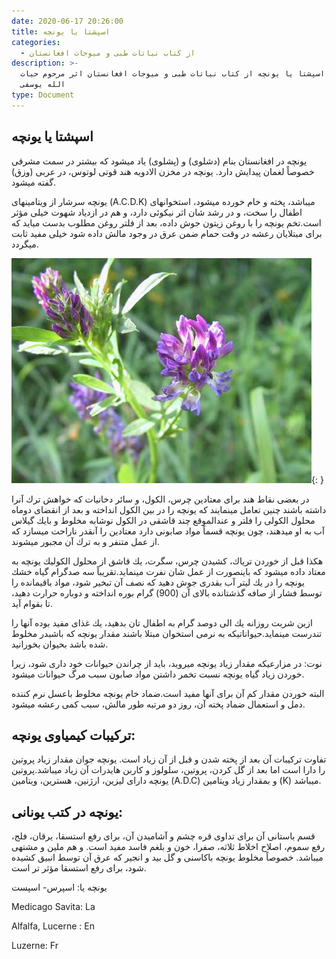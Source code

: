 ```yaml
---
date: 2020-06-17 20:26:00
title: اسپشتا یا یونچه
categories:
  - از کتاب نباتات طبی و میوجات افغانستان
description: >-
  معرفی اسپشتا یا یونچه از کتاب نباتات طبی و میوجات افغانستان اثر مرحوم حیات
  الله یوسفی
type: Document
---
```


## اسپشتا یا یونچه

یونچه در افغانستان بنام (دشلوی) و (پشلوی) یاد ميشود كه بيشتر در سمت مشرقی خصوصاً لغمان پیدايش دارد. یونچه در مخزن الادويه هند قوتی لوتوس، در عربی (وزق) گفته ميشود.

یونچه سرشار از ویتامینهای (A.C.D.K) ميباشد، پخته و خام خورده ميشود، استخوانهای اطفال را سخت، و در رشد شان اثر نيكوئی دارد، و هم در ازدياد شهوت خيلی مؤثر است.تخم یونچه را با روغن زیتون جوش داده، بعد از فلتر روغن مطلوب بدست ميايد كه برای مبتلايان رعشه در وقت حمام ضمن عرق در وجود مالش داده شود خيلی مفيد ثابت ميگردد.

![](/uploads/yuncha.jpg){: }

در بعضی نقاط هند برای معتادين چرس، الكول، و سائر دخانیات كه خواهش ترك آنرا داشته باشند چنين تعامل مينمايند كه یونچه را در بين الكول انداخته و بعد از انقضای دوماه محلول الكولی را فلتر و عندالموقع چند قاشقی در الكول نوشابه مخلوط و بايك گیلاس آب به او ميدهند، چون يونچه قسماً مواد صابونی دارد معتادين را آنقدر ناراحت ميسازد كه از عمل متنفر و به ترك آن مجبور ميشوند.

هكذا قبل از خوردن ترياك، كشيدن چرس، سگرت، يك قاشق از محلول الكولیك یونچه به معتاد داده ميشود كه باينصورت از عمل شان نفرت مينمايد.تقريباً سه صدگرام گياه خشك یونچه را در يك ليتر آب بقدری جوش دهيد كه نصف آن تبخير شود، مواد باقيمانده را توسط فشار از صافه گذشتانده بالای آن (900) گرام بوره انداخته و دوباره حرارت دهيد، تا بقوام آيد.

ازين شربت روزانه يك الی دوصد گرام به اطفال تان بدهيد، يك غذای مفيد بوده آنها را تندرست مينمايد.حيواناتيكه به نرمی استخوان مبتلا باشند مقدار يونچه كه باشبدر مخلوط شده باشد بحيوان بخورانيد.

نوت: در مزارعيكه مقدار زياد يونچه ميرويد، بايد از چراندن حيوانات خود داری شود، زيرا خوردن زياد گياه يونچه نسبت تخمر داشتن مواد صابون سبب مرگ حيوانات ميشود.

البته خوردن مقدار كم آن برای آنها مفيد است.ضماد خام يونچه مخلوط باعسل نرم كننده دمل و استعمال ضماد پخته آن، روز دو مرتبه طور مالش، سبب كمی رعشه ميشود.

## تركيبات كيمياوی يونچه:

تفاوت تركيبات آن بعد از پخته شدن و قبل از آن زياد است. يونچه جوان مقدار زياد پروتين را دارا است اما بعد از گل كردن، پروتين، سلولوز و كاربن هايدرات آن زياد ميباشد.پروتين يونچه دارای لیزین، ارژنين، هسترين، ويتامين (A.D.C) و بمقدار زياد ويتامين (K) ميباشد.

## يونچه در كتب يونانی:

قسم باستانی آن برای تداوی قره چشم و آشاميدن آن، برای رفع استسقا، يرقان، فلج، رفع سموم، اصلاح اخلاط ثلاثه، صفرا، خون و بلغم فاسد مفيد است. و هم ملين و مشتهی ميباشد. خصوصاً مخلوط يونچه باكاسنی و گل بيد و انجير كه عرق آن توسط انبيق كشيده شود، برای رفع استسقا مؤثر تر است.

یونچه یا: اسپرس- اسپست

Medicago Savita: La

Alfalfa, Lucerne : En

Luzerne: Fr